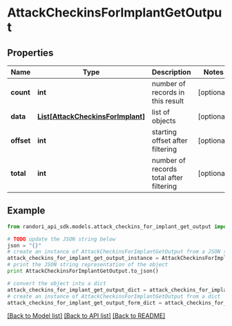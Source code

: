 # AttackCheckinsForImplantGetOutput


## Properties

Name | Type | Description | Notes
------------ | ------------- | ------------- | -------------
**count** | **int** | number of records in this result | [optional] 
**data** | [**List[AttackCheckinsForImplant]**](AttackCheckinsForImplant.md) | list of objects | [optional] 
**offset** | **int** | starting offset after filtering | [optional] 
**total** | **int** | number of records total after filtering | [optional] 

## Example

```python
from randori_api_sdk.models.attack_checkins_for_implant_get_output import AttackCheckinsForImplantGetOutput

# TODO update the JSON string below
json = "{}"
# create an instance of AttackCheckinsForImplantGetOutput from a JSON string
attack_checkins_for_implant_get_output_instance = AttackCheckinsForImplantGetOutput.from_json(json)
# print the JSON string representation of the object
print AttackCheckinsForImplantGetOutput.to_json()

# convert the object into a dict
attack_checkins_for_implant_get_output_dict = attack_checkins_for_implant_get_output_instance.to_dict()
# create an instance of AttackCheckinsForImplantGetOutput from a dict
attack_checkins_for_implant_get_output_form_dict = attack_checkins_for_implant_get_output.from_dict(attack_checkins_for_implant_get_output_dict)
```
[[Back to Model list]](../README.md#documentation-for-models) [[Back to API list]](../README.md#documentation-for-api-endpoints) [[Back to README]](../README.md)


